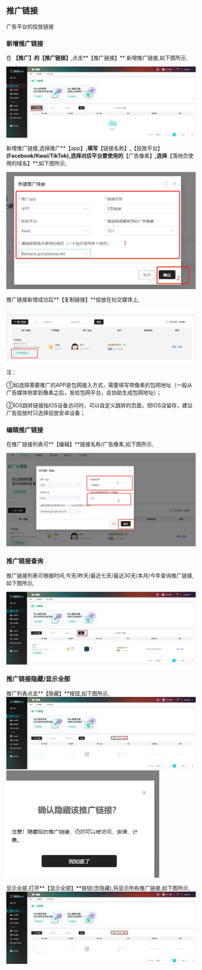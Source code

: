 ##   推广链接  

 广告平台的投放链接 

### 新增推广链接  

在 **【推广】**的**【推广链接】**,点击**【推广链接】** 新增推广链接,如下图所示,

![image-20240711193935324](tuiguanglianjie.assets/image-20240711193935324.png) 

新增推广链接,选择推广**【app】**,填写**【链接名称】**,**【投放平台】**(Facebook/Kwai/TikTok),选择对应平台要使用的**【广告像素】**,选择**【落地页使用的域名】**,如下图所示,

![img](tuiguanglianjie.assets\wps59.jpg) 

推广链接新增成功后**【复制链接】**投放在社交媒体上,

![img](tuiguanglianjie.assets\wps60.jpg) 

注：

①如选择需要推广的APP是包网接入方式，需要填写带像素的包网地址（一般从广告媒体侧拿到像素之后，发给包网平台，会协助生成包网地址）；

②IOS跳转链接指IOS设备访问时，可以自定义跳转的页面，但IOS没留存，建议广告投放时只选择投放安卓设备；

### 编辑推广链接  

在推广链接列表可**【编辑】**链接名称/广告像素,如下图所示,

![img](tuiguanglianjie.assets\wps61.jpg) 

### 推广链接查询  

推广链接列表可根据时间,今天/昨天/最近七天/最近30天/本月/今年查询推广链接,如下图所示,

![image-20240711194141674](tuiguanglianjie.assets/image-20240711194141674.png) 

### 推广链接隐藏/显示全部  

推广列表点击**【隐藏】**按钮,如下图所示,
![image-20240711194215225](tuiguanglianjie.assets/image-20240711194215225.png) 
![img](tuiguanglianjie.assets\wps64.jpg) 

显示全部,打开**【显示全部】**按钮(含隐藏),将显示所有推广链接,如下图所示,
![image-20240711194226541](tuiguanglianjie.assets/image-20240711194226541.png) 
